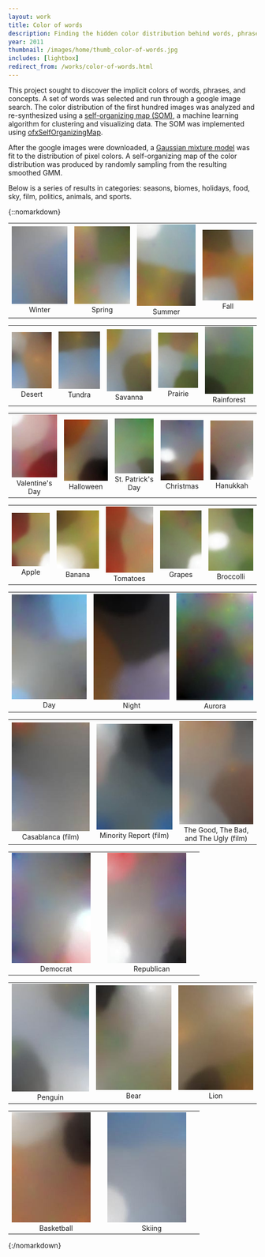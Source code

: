 ```yaml
---
layout: work
title: Color of words
description: Finding the hidden color distribution behind words, phrases, concepts
year: 2011
thumbnail: /images/home/thumb_color-of-words.jpg
includes: [lightbox]
redirect_from: /works/color-of-words.html
---
```


This project sought to discover the implicit colors of words, phrases, and concepts. A set of words was selected and run through a google image search. The color distribution of the first hundred images was analyzed and re-synthesized using a [self-organizing map (SOM)](https://en.wikipedia.org/wiki/Self-organizing_map), a machine learning algorithm for clustering and visualizing data. The SOM was implemented using [ofxSelfOrganizingMap](https://www.github.com/genekogan/ofxSelfOrganizingMap). <!-- To emphasize the peaks and smooth out spurious colors, the covariance matrix of the GMM was divided by 10. -->

After the google images were downloaded, a [Gaussian mixture model](https://en.wikipedia.org/wiki/Mixture_model) was fit to the distribution of pixel colors. A self-organizing map of the color distribution was produced by randomly sampling from the resulting smoothed GMM.

Below is a series of results in categories: seasons, biomes, holidays, food, sky, film, politics, animals, and sports.

{::nomarkdown}
<center>
	<table border=0>
		<tr>
			<td cellpadding="5" width="180"><a class="example-image-link" href="/images/colors-of-words/SOM_reg_winter.jpg" data-lightbox="example-set" data-title="winter"><img src="/images/colors-of-words/thumb_SOM_reg_winter.jpg" alt="Winter" ></a><br><center>Winter</center></td>
			<td cellpadding="5" width="180"><a class="example-image-link" href="/images/colors-of-words/SOM_reg_spring.jpg" data-lightbox="example-set" data-title="spring"><img src="/images/colors-of-words/thumb_SOM_reg_spring.jpg" alt="Spring" ></a><br><center>Spring</center></td>
			<td cellpadding="5" width="180"><a class="example-image-link" href="/images/colors-of-words/SOM_reg_summer.jpg" data-lightbox="example-set" data-title="summer"><img src="/images/colors-of-words/thumb_SOM_reg_summer.jpg" alt="Summer" ></a><br><center>Summer</center></td>
			<td cellpadding="5" width="180"><a class="example-image-link" href="/images/colors-of-words/SOM_reg_fall.jpg" data-lightbox="example-set" data-title="fall"><img src="/images/colors-of-words/thumb_SOM_reg_fall.jpg" alt="Fall" ></a><br><center>Fall</center></td>
		</tr>
	</table>
	<p>
	<table border=0>
		<tr>
			<td cellpadding="5" width="180"><a class="example-image-link" href="/images/colors-of-words/SOM_reg_desert.jpg" data-lightbox="example-set" data-title="desert"><img src="/images/colors-of-words/thumb_SOM_reg_desert.jpg" alt="Desert" ></a><br><center>Desert</center></td>
			<td cellpadding="5" width="180"><a class="example-image-link" href="/images/colors-of-words/SOM_reg_tundra.jpg" data-lightbox="example-set" data-title="tundra"><img src="/images/colors-of-words/thumb_SOM_reg_tundra.jpg" alt="Tundra" ></a><br><center>Tundra</center></td>
			<td cellpadding="5" width="180"><a class="example-image-link" href="/images/colors-of-words/SOM_reg_savanna.jpg" data-lightbox="example-set" data-title="savanna"><img src="/images/colors-of-words/thumb_SOM_reg_savanna.jpg" alt="Savanna" ></a><br><center>Savanna</center></td>
			<td cellpadding="5" width="180"><a class="example-image-link" href="/images/colors-of-words/SOM_reg_prairie.jpg" data-lightbox="example-set" data-title="prairie"><img src="/images/colors-of-words/thumb_SOM_reg_prairie.jpg" alt="Prairie" ></a><br><center>Prairie</center></td>
			<td cellpadding="5" width="180"><a class="example-image-link" href="/images/colors-of-words/SOM_reg_rainforest.jpg" data-lightbox="example-set" data-title="rainforest"><img src="/images/colors-of-words/thumb_SOM_reg_rainforest.jpg" alt="Rainforest" ></a><br><center>Rainforest</center></td>
		</tr>
	</table>
	<p>
	<table border=0>
		<tr>
			<td cellpadding="5" width="180"><a class="example-image-link" href="/images/colors-of-words/SOM_reg_valentine.jpg" data-lightbox="example-set" data-title="Valentine's Day"><img src="/images/colors-of-words/thumb_SOM_reg_valentine.jpg" alt="Valentine's Day" ></a><br><center>Valentine's Day</center></td>
			<td cellpadding="5" width="180"><a class="example-image-link" href="/images/colors-of-words/SOM_reg_halloween.jpg" data-lightbox="example-set" data-title="Halloween"><img src="/images/colors-of-words/thumb_SOM_reg_halloween.jpg" alt="Halloween" ></a><br><center>Halloween</center></td>
			<td cellpadding="5" width="180"><a class="example-image-link" href="/images/colors-of-words/SOM_reg_stpatricksday.jpg" data-lightbox="example-set" data-title="St. Patrick's Day"><img src="/images/colors-of-words/thumb_SOM_reg_stpatricksday.jpg" alt="St. Patrick's Day" ></a><br><center>St. Patrick's Day</center></td>
			<td cellpadding="5" width="180"><a class="example-image-link" href="/images/colors-of-words/SOM_reg_christmas.jpg" data-lightbox="example-set" data-title="Christmas"><img src="/images/colors-of-words/thumb_SOM_reg_christmas.jpg" alt="Christmas" ></a><br><center>Christmas</center></td>
			<td cellpadding="5" width="180"><a class="example-image-link" href="/images/colors-of-words/SOM_reg_hanukkah.jpg" data-lightbox="example-set" data-title="Hanukkah"><img src="/images/colors-of-words/thumb_SOM_reg_hanukkah.jpg" alt="Hanukkah" ></a><br><center>Hanukkah</center></td>
		</tr>
	</table>
	<p>
	<table border=0>
		<tr>
			<td cellpadding="5" width="180"><a class="example-image-link" href="/images/colors-of-words/SOM_reg_apples.jpg" data-lightbox="example-set" data-title="apples"><img src="/images/colors-of-words/thumb_SOM_reg_apples.jpg" alt="Apple" ></a><br><center>Apple</center></td>
			<td cellpadding="5" width="180"><a class="example-image-link" href="/images/colors-of-words/SOM_reg_banana.jpg" data-lightbox="example-set" data-title="banana"><img src="/images/colors-of-words/thumb_SOM_reg_banana.jpg" alt="Banana" ></a><br><center>Banana</center></td>
			<td cellpadding="5" width="180"><a class="example-image-link" href="/images/colors-of-words/SOM_reg_tomatoes.jpg" data-lightbox="example-set" data-title="tomatoes"><img src="/images/colors-of-words/thumb_SOM_reg_tomatoes.jpg" alt="Tomatoes" ></a><br><center>Tomatoes</center></td>
			<td cellpadding="5" width="180"><a class="example-image-link" href="/images/colors-of-words/SOM_reg_grapes.jpg" data-lightbox="example-set" data-title="grapes"><img src="/images/colors-of-words/thumb_SOM_reg_grapes.jpg" alt="Grapes" ></a><br><center>Grapes</center></td>
			<td cellpadding="5" width="180"><a class="example-image-link" href="/images/colors-of-words/SOM_reg_broccolli.jpg" data-lightbox="example-set" data-title="broccolli"><img src="/images/colors-of-words/thumb_SOM_reg_broccolli.jpg" alt="Broccolli" ></a><br><center>Broccolli</center></td>
		</tr>
	</table>
	<p>
	<table border=0>
		<tr>
			<td cellpadding="5" width="180"><a class="example-image-link" href="/images/colors-of-words/SOM_reg_day.jpg" data-lightbox="example-set" data-title="day"><img src="/images/colors-of-words/thumb_SOM_reg_day.jpg" alt="Day" ></a><br><center>Day</center></td>
			<td cellpadding="5" width="180"><a class="example-image-link" href="/images/colors-of-words/SOM_reg_night.jpg" data-lightbox="example-set" data-title="night"><img src="/images/colors-of-words/thumb_SOM_reg_night.jpg" alt="Night" ></a><br><center>Night</center></td>
			<td cellpadding="5" width="180"><a class="example-image-link" href="/images/colors-of-words/SOM_reg_aurora.jpg" data-lightbox="example-set" data-title="aurora"><img src="/images/colors-of-words/thumb_SOM_reg_aurora.jpg" alt="Aurora" ></a><br><center>Aurora</center></td>
		</tr>
	</table>
	<p>
	<table border=0>
		<tr>
			<td cellpadding="5" width="180"><a class="example-image-link" href="/images/colors-of-words/SOM_reg_casablanca.jpg" data-lightbox="example-set" data-title="Casablanca"><img src="/images/colors-of-words/thumb_SOM_reg_casablanca.jpg" alt="Casablanca (film)" ></a><br><center>Casablanca (film)</center></td>
			<td cellpadding="5" width="180"><a class="example-image-link" href="/images/colors-of-words/SOM_reg_minority_report.jpg" data-lightbox="example-set" data-title="Minority Report"><img src="/images/colors-of-words/thumb_SOM_reg_minority_report.jpg" alt="Minority Report (film)" ></a><br><center>Minority Report (film)</center></td>
			<td cellpadding="5" width="180"><a class="example-image-link" href="/images/colors-of-words/SOM_reg_thegoodthebadtheugly.jpg" data-lightbox="example-set" data-title="The Good, The Bad, The Ugly"><img src="/images/colors-of-words/thumb_SOM_reg_thegoodthebadtheugly.jpg" alt="The Good, The Bad, and The Ugly (film)" ></a><br><center>The Good, The Bad, and The Ugly (film)</center></td> 
		</tr>
	</table>
	<p>
	<table border=0>
		<tr>
			<td cellpadding="5" width="180"><a class="example-image-link" href="/images/colors-of-words/SOM_reg_democrat.jpg" data-lightbox="example-set" data-title="Democrat"><img src="/images/colors-of-words/thumb_SOM_reg_democrat.jpg" alt="Democrat" ></a><br><center>Democrat</center></td>
			<td cellpadding="5" width="180"><a class="example-image-link" href="/images/colors-of-words/SOM_reg_republican.jpg" data-lightbox="example-set" data-title="Republican"><img src="/images/colors-of-words/thumb_SOM_reg_republican.jpg" alt="Republican" ></a><br><center>Republican</center></td>
		</tr>
	</table>
	<p>
	<table border=0>
		<tr>
			<td cellpadding="5" width="180"><a class="example-image-link" href="/images/colors-of-words/SOM_reg_penguin.jpg" data-lightbox="example-set" data-title="penguin"><img src="/images/colors-of-words/thumb_SOM_reg_penguin.jpg" alt="Penguin" ></a><br><center>Penguin</center></td>
			<td cellpadding="5" width="180"><a class="example-image-link" href="/images/colors-of-words/SOM_reg_bear.jpg" data-lightbox="example-set" data-title="bear"><img src="/images/colors-of-words/thumb_SOM_reg_bear.jpg" alt="Bear" ></a><br><center>Bear</center></td>
			<td cellpadding="5" width="180"><a class="example-image-link" href="/images/colors-of-words/SOM_reg_lion.jpg" data-lightbox="example-set" data-title="lion"><img src="/images/colors-of-words/thumb_SOM_reg_lion.jpg" alt="Lion" ></a><br><center>Lion</center></td>
		</tr>
	</table>
	<p>
	<table border=0>
		<tr>
			<td cellpadding="5" width="180"><a class="example-image-link" href="/images/colors-of-words/SOM_reg_basketball.jpg" data-lightbox="example-set" alt="basketball"><img src="/images/colors-of-words/thumb_SOM_reg_basketball.jpg" alt="Basketball" ></a><br><center>Basketball</center></td>
			<td cellpadding="5" width="180"><a class="example-image-link" href="/images/colors-of-words/SOM_reg_ski.jpg" data-lightbox="example-set" alt="skiing"><img src="/images/colors-of-words/thumb_SOM_reg_ski.jpg" alt="Skiing" ></a><br><center>Skiing</center></td>
		</tr>
	</table>
	
</center>

{:/nomarkdown}

